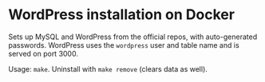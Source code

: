 # WordPress installation on Docker

Sets up MySQL and WordPress from the official repos, with auto-generated
passwords. WordPress uses the `wordpress` user and table name and is
served on port 3000.

Usage: `make`. Uninstall with `make remove` (clears data as well).
